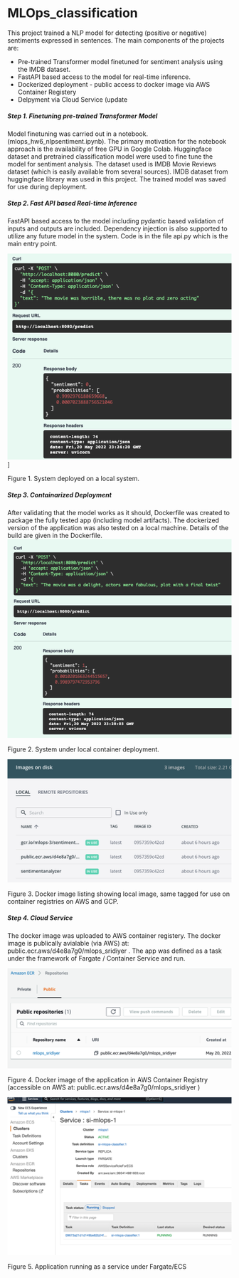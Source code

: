 # MLOps_classification

This project trained a NLP model for detecting (positive or negative) sentiments expressed in sentences.
The main components of the projects are:

<ul>
  <li>Pre-trained Transformer model finetuned for sentiment analysis using the IMDB dataset. </li>
  <li>FastAPI based access to the model for real-time inference. </li>
  <li>Dockerized deployment - public access to docker image via AWS Container Registery</li>
  <li>Delpyment via Cloud Service (update </li>
</ul>

<h5>Step 1. Finetuning pre-trained Transformer Model</h5>
  
Model finetuning was carried out in a notebook. (mlops_hw6_nlpsentiment.ipynb). The primary motivation for 
the notebook approach is the availability of free GPU in Google Colab. Huggingface dataset and pretrained
classification model were used to fine tune the model for sentiment analysis. The dataset used is IMDB Movie
Reviews dataset (which is easily available from several sources). IMDB dataset from huggingface library was 
used in this project. The trained model was saved for use during deployment.
  
<h5>Step 2. Fast API based Real-time Inference </h5>

FastAPI based access to the model including pydantic based validation of inputs and outputs are included.
Dependency injection is also supported to utilize any future model in the system. Code is in the file
api.py which is the main entry point.

![](https://github.com/sridiyer/MLOps_classification/blob/master/img1.png)]

Figure 1. System deployed on a local system.

<h5>Step 3. Containarized Deployment </h5>

After validating that the model works as it should, Dockerfile was created to package the fully tested app
(including model artifacts). The dockerized version of the application was also tested on a local machine.
Details of the build are given in the Dockerfile.
![](https://github.com/sridiyer/MLOps_classification/blob/master/img2.png)

Figure 2. System under local container deployment.

![](https://github.com/sridiyer/MLOps_classification/blob/master/img3.png)

Figure 3. Docker image listing showing local image, same tagged for use on container registries on AWS and GCP.

<h5>Step 4. Cloud Service </h5>

The docker image was uploaded to AWS container registery. The docker image is publically avialable
(via AWS) at: public.ecr.aws/d4e8a7g0/mlops_sridiyer . The app was defined as a task under the
framework of Fargate / Container Service and run.

![](https://github.com/sridiyer/MLOps_classification/blob/master/img4.png)

Figure 4. Docker image of the application in AWS Container Registry (accessible on AWS
at: public.ecr.aws/d4e8a7g0/mlops_sridiyer  )

![](https://github.com/sridiyer/MLOps_classification/blob/master/img5.png)

Figure 5. Application running as a service under Fargate/ECS
